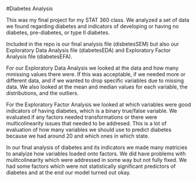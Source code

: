 #Diabetes Analysis

This was my final project for my STAT 360 class. We analyzed a set of data we found regarding diabetes and indicators of developing or having no diabetes, pre-diabetes, or type II diabetes.

Included in the repo is our final analysis file (disbetesSEM) but also our Exploratory Data Analysis file (diabetesEDA) and Exploratory Factor Analysis file (diabetesEFA). 

  For our Exploratory Data Analysis we looked at the data and how many mmissing values there were. If this was acceptable, if we needed more or different data, and if we wanted to drop specific variables due to missing data. We also looked at the mean and median values for each variable, the distributions, and the outliers. 
  
  For the Exploratory Factor Analysis we looked at which variables were good indicators of having diabetes, which is a binary true/false variable. We evaluated if any factors needed transformations or there were multicolinearity issues that needed to be addresed. This is a lot of evaluation of how many variables we should use to predict diabetes because we had around 20 and which ones in which state.
  
  In our final analysis of diabetes and its indicators we made many matricies to analyize how variables loaded onto factors. We did have problems with mulitcolinearity which were addressed in some way but not fully fixed. We had some factors which were not statistically significant predictors of diabetes and at the end our model turned out okay.
